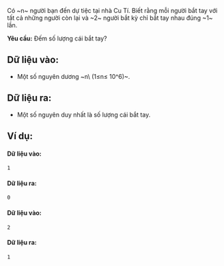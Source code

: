 Có ~n~ người bạn đến dự tiệc tại nhà Cu Tí. Biết rằng mỗi người bắt tay với tất cả những người còn lại và ~2~ người bắt kỳ chỉ bắt tay nhau đúng ~1~ lần.

**Yêu cầu:** Đếm số lượng cái bắt tay?

## Dữ liệu vào:
- Một số nguyên dương ~n\ (1≤n≤ 10^6)~.

## Dữ liệu ra:
- Một số nguyên duy nhất là số lượng cái bắt tay.

## Ví dụ:
#### Dữ liệu vào:
```
1
```

#### Dữ liệu ra:
```
0
```

#### Dữ liệu vào:
```
2
```

#### Dữ liệu ra:
```
1
```